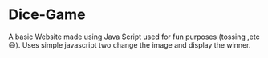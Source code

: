 # Dice-Game
A basic Website made using Java Script used for fun purposes (tossing ,etc 😅).
Uses simple javascript two change the image and display the winner.
